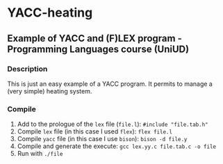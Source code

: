 # YACC-heating
## Example of YACC and (F)LEX program - Programming Languages course (UniUD)

### Description
This is just an easy example of a YACC program. It permits to manage a (very simple) heating system.

### Compile
1. Add to the prologue of the ```lex``` file (```file.l```): ```#include "file.tab.h"```
2. Compile ```lex``` file (in this case I used ```flex```): ```flex file.l```
3. Compile ```yacc``` file (in this case I use ```bison```): ```bison -d file.y```
4. Compile and generate the execute: ```gcc lex.yy.c file.tab.c -o file```
5. Run with ```./file```
